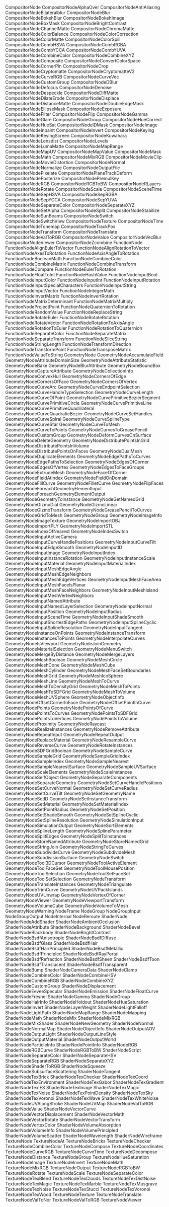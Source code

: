CompositorNode
CompositorNodeAlphaOver
CompositorNodeAntiAliasing
CompositorNodeBilateralblur
CompositorNodeBlur
CompositorNodeBokehBlur
CompositorNodeBokehImage
CompositorNodeBoxMask
CompositorNodeBrightContrast
CompositorNodeChannelMatte
CompositorNodeChromaMatte
CompositorNodeColorBalance
CompositorNodeColorCorrection
CompositorNodeColorMatte
CompositorNodeColorSpill
CompositorNodeCombHSVA
CompositorNodeCombRGBA
CompositorNodeCombYCCA
CompositorNodeCombYUVA
CompositorNodeCombineColor
CompositorNodeCombineXYZ
CompositorNodeComposite
CompositorNodeConvertColorSpace
CompositorNodeCornerPin
CompositorNodeCrop
CompositorNodeCryptomatte
CompositorNodeCryptomatteV2
CompositorNodeCurveRGB
CompositorNodeCurveVec
CompositorNodeCustomGroup
CompositorNodeDBlur
CompositorNodeDefocus
CompositorNodeDenoise
CompositorNodeDespeckle
CompositorNodeDiffMatte
CompositorNodeDilateErode
CompositorNodeDisplace
CompositorNodeDistanceMatte
CompositorNodeDoubleEdgeMask
CompositorNodeEllipseMask
CompositorNodeExposure
CompositorNodeFilter
CompositorNodeFlip
CompositorNodeGamma
CompositorNodeGlare
CompositorNodeGroup
CompositorNodeHueCorrect
CompositorNodeHueSat
CompositorNodeIDMask
CompositorNodeImage
CompositorNodeInpaint
CompositorNodeInvert
CompositorNodeKeying
CompositorNodeKeyingScreen
CompositorNodeKuwahara
CompositorNodeLensdist
CompositorNodeLevels
CompositorNodeLumaMatte
CompositorNodeMapRange
CompositorNodeMapUV
CompositorNodeMapValue
CompositorNodeMask
CompositorNodeMath
CompositorNodeMixRGB
CompositorNodeMovieClip
CompositorNodeMovieDistortion
CompositorNodeNormal
CompositorNodeNormalize
CompositorNodeOutputFile
CompositorNodePixelate
CompositorNodePlaneTrackDeform
CompositorNodePosterize
CompositorNodePremulKey
CompositorNodeRGB
CompositorNodeRGBToBW
CompositorNodeRLayers
CompositorNodeRotate
CompositorNodeScale
CompositorNodeSceneTime
CompositorNodeSepHSVA
CompositorNodeSepRGBA
CompositorNodeSepYCCA
CompositorNodeSepYUVA
CompositorNodeSeparateColor
CompositorNodeSeparateXYZ
CompositorNodeSetAlpha
CompositorNodeSplit
CompositorNodeStabilize
CompositorNodeSunBeams
CompositorNodeSwitch
CompositorNodeSwitchView
CompositorNodeTexture
CompositorNodeTime
CompositorNodeTonemap
CompositorNodeTrackPos
CompositorNodeTransform
CompositorNodeTranslate
CompositorNodeValToRGB
CompositorNodeValue
CompositorNodeVecBlur
CompositorNodeViewer
CompositorNodeZcombine
FunctionNode
FunctionNodeAlignEulerToVector
FunctionNodeAlignRotationToVector
FunctionNodeAxesToRotation
FunctionNodeAxisAngleToRotation
FunctionNodeBooleanMath
FunctionNodeCombineColor
FunctionNodeCombineMatrix
FunctionNodeCombineTransform
FunctionNodeCompare
FunctionNodeEulerToRotation
FunctionNodeFloatToInt
FunctionNodeHashValue
FunctionNodeInputBool
FunctionNodeInputColor
FunctionNodeInputInt
FunctionNodeInputRotation
FunctionNodeInputSpecialCharacters
FunctionNodeInputString
FunctionNodeInputVector
FunctionNodeIntegerMath
FunctionNodeInvertMatrix
FunctionNodeInvertRotation
FunctionNodeMatrixDeterminant
FunctionNodeMatrixMultiply
FunctionNodeProjectPoint
FunctionNodeQuaternionToRotation
FunctionNodeRandomValue
FunctionNodeReplaceString
FunctionNodeRotateEuler
FunctionNodeRotateRotation
FunctionNodeRotateVector
FunctionNodeRotationToAxisAngle
FunctionNodeRotationToEuler
FunctionNodeRotationToQuaternion
FunctionNodeSeparateColor
FunctionNodeSeparateMatrix
FunctionNodeSeparateTransform
FunctionNodeSliceString
FunctionNodeStringLength
FunctionNodeTransformDirection
FunctionNodeTransformPoint
FunctionNodeTransposeMatrix
FunctionNodeValueToString
GeometryNode
GeometryNodeAccumulateField
GeometryNodeAttributeDomainSize
GeometryNodeAttributeStatistic
GeometryNodeBake
GeometryNodeBlurAttribute
GeometryNodeBoundBox
GeometryNodeCaptureAttribute
GeometryNodeCollectionInfo
GeometryNodeConvexHull
GeometryNodeCornersOfEdge
GeometryNodeCornersOfFace
GeometryNodeCornersOfVertex
GeometryNodeCurveArc
GeometryNodeCurveEndpointSelection
GeometryNodeCurveHandleTypeSelection
GeometryNodeCurveLength
GeometryNodeCurveOfPoint
GeometryNodeCurvePrimitiveBezierSegment
GeometryNodeCurvePrimitiveCircle
GeometryNodeCurvePrimitiveLine
GeometryNodeCurvePrimitiveQuadrilateral
GeometryNodeCurveQuadraticBezier
GeometryNodeCurveSetHandles
GeometryNodeCurveSpiral
GeometryNodeCurveSplineType
GeometryNodeCurveStar
GeometryNodeCurveToMesh
GeometryNodeCurveToPoints
GeometryNodeCurvesToGreasePencil
GeometryNodeCustomGroup
GeometryNodeDeformCurvesOnSurface
GeometryNodeDeleteGeometry
GeometryNodeDistributePointsInGrid
GeometryNodeDistributePointsInVolume
GeometryNodeDistributePointsOnFaces
GeometryNodeDualMesh
GeometryNodeDuplicateElements
GeometryNodeEdgePathsToCurves
GeometryNodeEdgePathsToSelection
GeometryNodeEdgesOfCorner
GeometryNodeEdgesOfVertex
GeometryNodeEdgesToFaceGroups
GeometryNodeExtrudeMesh
GeometryNodeFaceOfCorner
GeometryNodeFieldAtIndex
GeometryNodeFieldOnDomain
GeometryNodeFillCurve
GeometryNodeFilletCurve
GeometryNodeFlipFaces
GeometryNodeForeachGeometryElementInput
GeometryNodeForeachGeometryElementOutput
GeometryNodeGeometryToInstance
GeometryNodeGetNamedGrid
GeometryNodeGizmoDial
GeometryNodeGizmoLinear
GeometryNodeGizmoTransform
GeometryNodeGreasePencilToCurves
GeometryNodeGridToMesh
GeometryNodeGroup
GeometryNodeImageInfo
GeometryNodeImageTexture
GeometryNodeImportOBJ
GeometryNodeImportPLY
GeometryNodeImportSTL
GeometryNodeIndexOfNearest
GeometryNodeIndexSwitch
GeometryNodeInputActiveCamera
GeometryNodeInputCurveHandlePositions
GeometryNodeInputCurveTilt
GeometryNodeInputEdgeSmooth
GeometryNodeInputID
GeometryNodeInputImage
GeometryNodeInputIndex
GeometryNodeInputInstanceRotation
GeometryNodeInputInstanceScale
GeometryNodeInputMaterial
GeometryNodeInputMaterialIndex
GeometryNodeInputMeshEdgeAngle
GeometryNodeInputMeshEdgeNeighbors
GeometryNodeInputMeshEdgeVertices
GeometryNodeInputMeshFaceArea
GeometryNodeInputMeshFaceIsPlanar
GeometryNodeInputMeshFaceNeighbors
GeometryNodeInputMeshIsland
GeometryNodeInputMeshVertexNeighbors
GeometryNodeInputNamedAttribute
GeometryNodeInputNamedLayerSelection
GeometryNodeInputNormal
GeometryNodeInputPosition
GeometryNodeInputRadius
GeometryNodeInputSceneTime
GeometryNodeInputShadeSmooth
GeometryNodeInputShortestEdgePaths
GeometryNodeInputSplineCyclic
GeometryNodeInputSplineResolution
GeometryNodeInputTangent
GeometryNodeInstanceOnPoints
GeometryNodeInstanceTransform
GeometryNodeInstancesToPoints
GeometryNodeInterpolateCurves
GeometryNodeIsViewport
GeometryNodeJoinGeometry
GeometryNodeMaterialSelection
GeometryNodeMenuSwitch
GeometryNodeMergeByDistance
GeometryNodeMergeLayers
GeometryNodeMeshBoolean
GeometryNodeMeshCircle
GeometryNodeMeshCone
GeometryNodeMeshCube
GeometryNodeMeshCylinder
GeometryNodeMeshFaceSetBoundaries
GeometryNodeMeshGrid
GeometryNodeMeshIcoSphere
GeometryNodeMeshLine
GeometryNodeMeshToCurve
GeometryNodeMeshToDensityGrid
GeometryNodeMeshToPoints
GeometryNodeMeshToSDFGrid
GeometryNodeMeshToVolume
GeometryNodeMeshUVSphere
GeometryNodeObjectInfo
GeometryNodeOffsetCornerInFace
GeometryNodeOffsetPointInCurve
GeometryNodePoints
GeometryNodePointsOfCurve
GeometryNodePointsToCurves
GeometryNodePointsToSDFGrid
GeometryNodePointsToVertices
GeometryNodePointsToVolume
GeometryNodeProximity
GeometryNodeRaycast
GeometryNodeRealizeInstances
GeometryNodeRemoveAttribute
GeometryNodeRepeatInput
GeometryNodeRepeatOutput
GeometryNodeReplaceMaterial
GeometryNodeResampleCurve
GeometryNodeReverseCurve
GeometryNodeRotateInstances
GeometryNodeSDFGridBoolean
GeometryNodeSampleCurve
GeometryNodeSampleGrid
GeometryNodeSampleGridIndex
GeometryNodeSampleIndex
GeometryNodeSampleNearest
GeometryNodeSampleNearestSurface
GeometryNodeSampleUVSurface
GeometryNodeScaleElements
GeometryNodeScaleInstances
GeometryNodeSelfObject
GeometryNodeSeparateComponents
GeometryNodeSeparateGeometry
GeometryNodeSetCurveHandlePositions
GeometryNodeSetCurveNormal
GeometryNodeSetCurveRadius
GeometryNodeSetCurveTilt
GeometryNodeSetGeometryName
GeometryNodeSetID
GeometryNodeSetInstanceTransform
GeometryNodeSetMaterial
GeometryNodeSetMaterialIndex
GeometryNodeSetPointRadius
GeometryNodeSetPosition
GeometryNodeSetShadeSmooth
GeometryNodeSetSplineCyclic
GeometryNodeSetSplineResolution
GeometryNodeSimulationInput
GeometryNodeSimulationOutput
GeometryNodeSortElements
GeometryNodeSplineLength
GeometryNodeSplineParameter
GeometryNodeSplitEdges
GeometryNodeSplitToInstances
GeometryNodeStoreNamedAttribute
GeometryNodeStoreNamedGrid
GeometryNodeStringJoin
GeometryNodeStringToCurves
GeometryNodeSubdivideCurve
GeometryNodeSubdivideMesh
GeometryNodeSubdivisionSurface
GeometryNodeSwitch
GeometryNodeTool3DCursor
GeometryNodeToolActiveElement
GeometryNodeToolFaceSet
GeometryNodeToolMousePosition
GeometryNodeToolSelection
GeometryNodeToolSetFaceSet
GeometryNodeToolSetSelection
GeometryNodeTransform
GeometryNodeTranslateInstances
GeometryNodeTriangulate
GeometryNodeTrimCurve
GeometryNodeUVPackIslands
GeometryNodeUVUnwrap
GeometryNodeVertexOfCorner
GeometryNodeViewer
GeometryNodeViewportTransform
GeometryNodeVolumeCube
GeometryNodeVolumeToMesh
GeometryNodeWarning
NodeFrame
NodeGroup
NodeGroupInput
NodeGroupOutput
NodeInternal
NodeReroute
ShaderNode
ShaderNodeAddShader
ShaderNodeAmbientOcclusion
ShaderNodeAttribute
ShaderNodeBackground
ShaderNodeBevel
ShaderNodeBlackbody
ShaderNodeBrightContrast
ShaderNodeBsdfAnisotropic
ShaderNodeBsdfDiffuse
ShaderNodeBsdfGlass
ShaderNodeBsdfHair
ShaderNodeBsdfHairPrincipled
ShaderNodeBsdfMetallic
ShaderNodeBsdfPrincipled
ShaderNodeBsdfRayPortal
ShaderNodeBsdfRefraction
ShaderNodeBsdfSheen
ShaderNodeBsdfToon
ShaderNodeBsdfTranslucent
ShaderNodeBsdfTransparent
ShaderNodeBump
ShaderNodeCameraData
ShaderNodeClamp
ShaderNodeCombineColor
ShaderNodeCombineHSV
ShaderNodeCombineRGB
ShaderNodeCombineXYZ
ShaderNodeCustomGroup
ShaderNodeDisplacement
ShaderNodeEeveeSpecular
ShaderNodeEmission
ShaderNodeFloatCurve
ShaderNodeFresnel
ShaderNodeGamma
ShaderNodeGroup
ShaderNodeHairInfo
ShaderNodeHoldout
ShaderNodeHueSaturation
ShaderNodeInvert
ShaderNodeLayerWeight
ShaderNodeLightFalloff
ShaderNodeLightPath
ShaderNodeMapRange
ShaderNodeMapping
ShaderNodeMath
ShaderNodeMix
ShaderNodeMixRGB
ShaderNodeMixShader
ShaderNodeNewGeometry
ShaderNodeNormal
ShaderNodeNormalMap
ShaderNodeObjectInfo
ShaderNodeOutputAOV
ShaderNodeOutputLight
ShaderNodeOutputLineStyle
ShaderNodeOutputMaterial
ShaderNodeOutputWorld
ShaderNodeParticleInfo
ShaderNodePointInfo
ShaderNodeRGB
ShaderNodeRGBCurve
ShaderNodeRGBToBW
ShaderNodeScript
ShaderNodeSeparateColor
ShaderNodeSeparateHSV
ShaderNodeSeparateRGB
ShaderNodeSeparateXYZ
ShaderNodeShaderToRGB
ShaderNodeSqueeze
ShaderNodeSubsurfaceScattering
ShaderNodeTangent
ShaderNodeTexBrick
ShaderNodeTexChecker
ShaderNodeTexCoord
ShaderNodeTexEnvironment
ShaderNodeTexGabor
ShaderNodeTexGradient
ShaderNodeTexIES
ShaderNodeTexImage
ShaderNodeTexMagic
ShaderNodeTexNoise
ShaderNodeTexPointDensity
ShaderNodeTexSky
ShaderNodeTexVoronoi
ShaderNodeTexWave
ShaderNodeTexWhiteNoise
ShaderNodeUVAlongStroke
ShaderNodeUVMap
ShaderNodeValToRGB
ShaderNodeValue
ShaderNodeVectorCurve
ShaderNodeVectorDisplacement
ShaderNodeVectorMath
ShaderNodeVectorRotate
ShaderNodeVectorTransform
ShaderNodeVertexColor
ShaderNodeVolumeAbsorption
ShaderNodeVolumeInfo
ShaderNodeVolumePrincipled
ShaderNodeVolumeScatter
ShaderNodeWavelength
ShaderNodeWireframe
TextureNode
TextureNodeAt
TextureNodeBricks
TextureNodeChecker
TextureNodeCombineColor
TextureNodeCompose
TextureNodeCoordinates
TextureNodeCurveRGB
TextureNodeCurveTime
TextureNodeDecompose
TextureNodeDistance
TextureNodeGroup
TextureNodeHueSaturation
TextureNodeImage
TextureNodeInvert
TextureNodeMath
TextureNodeMixRGB
TextureNodeOutput
TextureNodeRGBToBW
TextureNodeRotate
TextureNodeScale
TextureNodeSeparateColor
TextureNodeTexBlend
TextureNodeTexClouds
TextureNodeTexDistNoise
TextureNodeTexMagic
TextureNodeTexMarble
TextureNodeTexMusgrave
TextureNodeTexNoise
TextureNodeTexStucci
TextureNodeTexVoronoi
TextureNodeTexWood
TextureNodeTexture
TextureNodeTranslate
TextureNodeValToNor
TextureNodeValToRGB
TextureNodeViewer